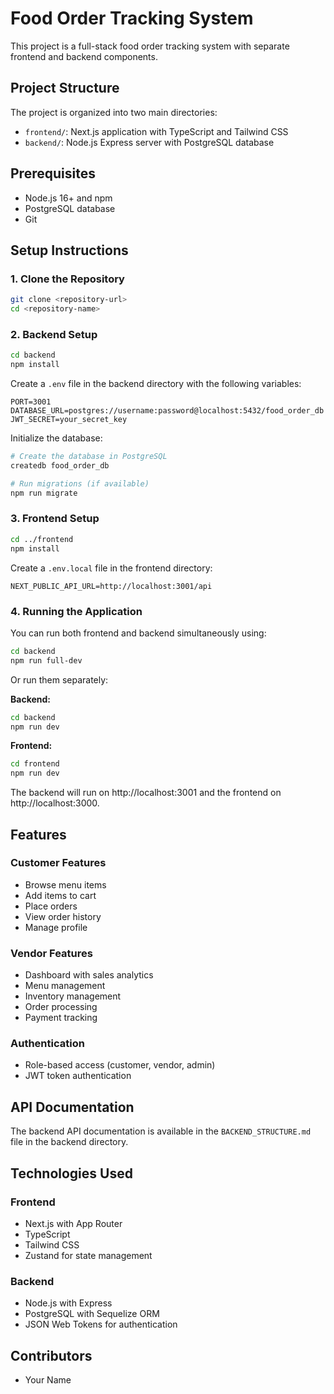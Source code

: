 # Food Order Tracking System

This project is a full-stack food order tracking system with separate frontend and backend components.

## Project Structure

The project is organized into two main directories:

- `frontend/`: Next.js application with TypeScript and Tailwind CSS
- `backend/`: Node.js Express server with PostgreSQL database

## Prerequisites

- Node.js 16+ and npm
- PostgreSQL database
- Git

## Setup Instructions

### 1. Clone the Repository

```bash
git clone <repository-url>
cd <repository-name>
```

### 2. Backend Setup

```bash
cd backend
npm install
```

Create a `.env` file in the backend directory with the following variables:

```
PORT=3001
DATABASE_URL=postgres://username:password@localhost:5432/food_order_db
JWT_SECRET=your_secret_key
```

Initialize the database:

```bash
# Create the database in PostgreSQL
createdb food_order_db

# Run migrations (if available)
npm run migrate
```

### 3. Frontend Setup

```bash
cd ../frontend
npm install
```

Create a `.env.local` file in the frontend directory:

```
NEXT_PUBLIC_API_URL=http://localhost:3001/api
```

### 4. Running the Application

You can run both frontend and backend simultaneously using:

```bash
cd backend
npm run full-dev
```

Or run them separately:

**Backend:**
```bash
cd backend
npm run dev
```

**Frontend:**
```bash
cd frontend
npm run dev
```

The backend will run on http://localhost:3001 and the frontend on http://localhost:3000.

## Features

### Customer Features
- Browse menu items
- Add items to cart
- Place orders
- View order history
- Manage profile

### Vendor Features
- Dashboard with sales analytics
- Menu management
- Inventory management
- Order processing
- Payment tracking

### Authentication
- Role-based access (customer, vendor, admin)
- JWT token authentication

## API Documentation

The backend API documentation is available in the `BACKEND_STRUCTURE.md` file in the backend directory.

## Technologies Used

### Frontend
- Next.js with App Router
- TypeScript
- Tailwind CSS
- Zustand for state management

### Backend
- Node.js with Express
- PostgreSQL with Sequelize ORM
- JSON Web Tokens for authentication

## Contributors

- Your Name
